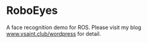 # RoboEyes
A face recognition demo for ROS.
Please visit my blog www.vsaint.club/wordpress for detail.
